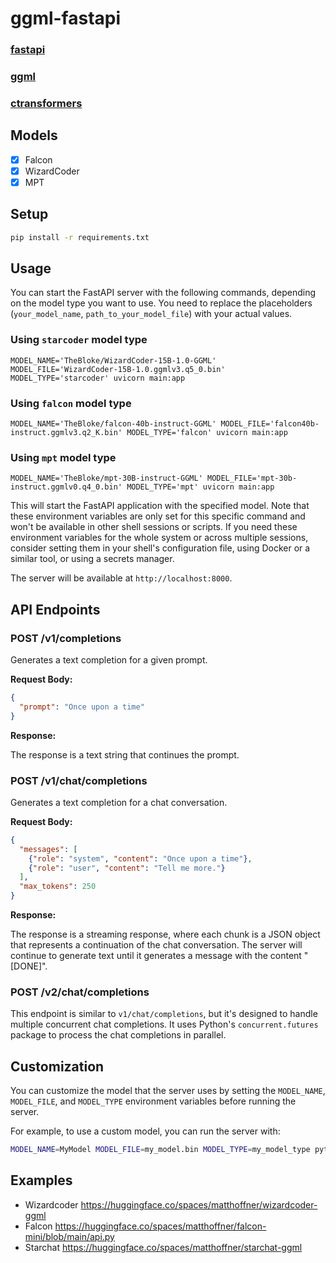 # ggml-fastapi

### [fastapi](https://fastapi.tiangolo.com/)
### [ggml](https://github.com/ggerganov/ggml)
### [ctransformers](https://github.com/marella/ctransformers)

## Models

* [x] Falcon
* [x] WizardCoder
* [x] MPT

## Setup

```sh
pip install -r requirements.txt
```

## Usage

You can start the FastAPI server with the following commands, depending on the model type you want to use. You need to replace the placeholders (`your_model_name`, `path_to_your_model_file`) with your actual values.

### Using `starcoder` model type

```shell
MODEL_NAME='TheBloke/WizardCoder-15B-1.0-GGML' MODEL_FILE='WizardCoder-15B-1.0.ggmlv3.q5_0.bin' MODEL_TYPE='starcoder' uvicorn main:app
```

### Using `falcon` model type

```shell
MODEL_NAME='TheBloke/falcon-40b-instruct-GGML' MODEL_FILE='falcon40b-instruct.ggmlv3.q2_K.bin' MODEL_TYPE='falcon' uvicorn main:app
```

### Using `mpt` model type

```shell
MODEL_NAME='TheBloke/mpt-30B-instruct-GGML' MODEL_FILE='mpt-30b-instruct.ggmlv0.q4_0.bin' MODEL_TYPE='mpt' uvicorn main:app
```

This will start the FastAPI application with the specified model. Note that these environment variables are only set for this specific command and won't be available in other shell sessions or scripts. If you need these environment variables for the whole system or across multiple sessions, consider setting them in your shell's configuration file, using Docker or a similar tool, or using a secrets manager.


The server will be available at `http://localhost:8000`.

## API Endpoints

### POST /v1/completions

Generates a text completion for a given prompt.

**Request Body:**

```json
{
  "prompt": "Once upon a time"
}
```

**Response:**

The response is a text string that continues the prompt.

### POST /v1/chat/completions

Generates a text completion for a chat conversation.

**Request Body:**

```json
{
  "messages": [
    {"role": "system", "content": "Once upon a time"},
    {"role": "user", "content": "Tell me more."}
  ],
  "max_tokens": 250
}
```

**Response:**

The response is a streaming response, where each chunk is a JSON object that represents a continuation of the chat conversation. The server will continue to generate text until it generates a message with the content "[DONE]".

### POST /v2/chat/completions

This endpoint is similar to `v1/chat/completions`, but it's designed to handle multiple concurrent chat completions. It uses Python's `concurrent.futures` package to process the chat completions in parallel.

## Customization

You can customize the model that the server uses by setting the `MODEL_NAME`, `MODEL_FILE`, and `MODEL_TYPE` environment variables before running the server.

For example, to use a custom model, you can run the server with:

```sh
MODEL_NAME=MyModel MODEL_FILE=my_model.bin MODEL_TYPE=my_model_type python main.py
```


## Examples

* Wizardcoder https://huggingface.co/spaces/matthoffner/wizardcoder-ggml
* Falcon https://huggingface.co/spaces/matthoffner/falcon-mini/blob/main/api.py
* Starchat https://huggingface.co/spaces/matthoffner/starchat-ggml
